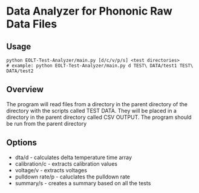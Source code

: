 # Data Analyzer for Phononic Raw Data Files

## Usage

```shell
python EOLT-Test-Analyzer/main.py [d/c/v/p/s] <test directories>
# example: python EOLT-Test-Analyzer/main.py d TEST\ DATA/test1 TEST\ DATA/test2
``` 

## Overview

The program will read files from a directory in the parent directory of the directory with the scripts called TEST DATA. They will be placed in a directory in the parent directory called CSV OUTPUT. The program should be run from the parent directory


## Options

* dta/d - calculates delta temperature time array
* calibration/c - extracts calibration values
* voltage/v - extracts voltages
* pulldown rate/p - caluclates the pulldown rate
* summary/s - creates a summary based on all the tests

